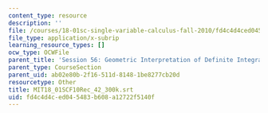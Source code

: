 ```yaml
---
content_type: resource
description: ''
file: /courses/18-01sc-single-variable-calculus-fall-2010/fd4c4d4ced045483b608a12722f5140f_MIT18_01SCF10Rec_42_300k.vtt
file_type: application/x-subrip
learning_resource_types: []
ocw_type: OCWFile
parent_title: 'Session 56: Geometric Interpretation of Definite Integrals'
parent_type: CourseSection
parent_uid: ab02e80b-2f16-511d-8148-1be8277cb20d
resourcetype: Other
title: MIT18_01SCF10Rec_42_300k.srt
uid: fd4c4d4c-ed04-5483-b608-a12722f5140f
---
```

